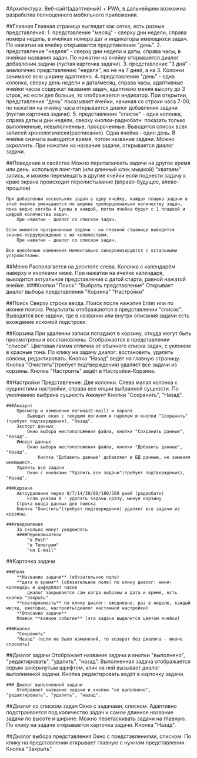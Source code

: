 #Архитектура: Веб-сайт(адаптивный) + PWA, в дальнейшем возможна разработка полноценного мобильного приложения.


##Главная
	Главная страница выглядит как сетка, есть разные представления:
	1. представление "месяц" - сверху дни недели, справа номера недель, в ячейках номера дат и индикаторы имеющихся задач. 
	По нажатии на ячейку открывается представление "день".
	2. представление "неделя" - сверху дни недели и даты, справа часы, в ячейках названия задач. 
	По нажатии на ячейку открывается диалог добавления задачи (пустая карточка задачи).
	3. представление "3 дня" - аналогично представлению "неделя", но не на 7 дней, а на 3. Колонки занимают всю ширину адаптивно.
	4. представление "день" - одна колонка, сверху день недели и дата/месяц, справа часы, адаптивные ячейки часов содержат названия задач, адаптивно меняя высоту до 3 строк, но если дел больше, то отображается индикатор. При открытии, представление "день" показывает ячейки, начиная со строки часа 7-00, по нажатии на ячейку часа открывается диалог добавления задачи (пустая карточка задачи).
	5. представление "список" - одна колонка, справа даты и дни недели, сверху кнопки-радиобатн: показать только выполненные, невыполненные, просроченные. Выводится список всех записей хронологически(расписание). Одна ячейка - один день. В ячейке сначала выводится время, потом название задачи. Можно скроллить. При нажатии на название задачи, открывается диалог задачи.


##Поведение и свойства
	Можно перетаскивать задачи на другое время или день.
		используя лонг-тап (или длинный клик мышкой) "хватаем" запись, и можем перемещать в другие ячейки
			если поднести задачу к краю экрана происходит перелистывание (вправо-будущее, влево-прошлое)

	При добавлении нескольких задач в одну ячейку, каждая плашка задачи в этой ячейке уменьшается по ширине пропорционально количеству задач, пока видно хотябы 4 буквы в каждой, потом ячейка будет с 1 плашкой и цифрой количества задач. 
		При нажатии - диалог со списком задач.
		
	Если имеются просроченные задачи - на главной странице выводится значок-пердупреждение с их количеством.
		При нажатии - диалог со списком задач.
		
	Все внесённые изменения моментально синхронизируются с остальными устройствами.
		
		
##Меню
	Располагается на десктопе слева. Колонка с календарём наверху и кнопками ниже.
		При нажатии на ячейке календаря, выводится актуальное представление с датой старта, равной нажатой ячейке.
	###Кнопки
		"Поиск"
		"Выбрать представление"
			Открывает диалог выбора представления
		"Корзина"
		"Настройки"
	

##Поиск	
	Сверху строка ввода. Поиск после нажатия Enter или по иконке поиска.
	Результаты отображаются в представлении "список".
		Выводятся все задачи, где в названии или внутри описания задачи есть вхождение искомой подстроки.
		
	
##Корзина
	При удалении записи попадают в корзину, откуда могут быть просмотрены и восстановлены.
	Отображается в представлении "список". Цветовая гамма отлична от обычного списка задач, с уклоном в красные тона.
	По клику на задачу диалог: востановить, удалить совсем, редактировать.
	Кнопка "Назад" ведёт на главную страницу.
	Кнопка "Очистить"(требует подтверждения) удаляет все задачи из корзины.
	Кнопка "Настроить" ведёт в Настройки-Корзина.
	
	
##Настройки
	Представление: 
		Две колонки. Слева малая колонка с сущностями настройки, справа все опции выбранной сущности. 
			По умолчанию выбрана сущность Аккаунт
		Кнопки "Сохранить", "Назад".
		
	###Аккаунт
		Просмотр и изменение логина(E-mail) и пароля
			Выводит окно с текущим логином и паролем и кнопки "Сохранить"(требует подтверждения), "Назад".
		Экспорт данных
			Окно выбора местоположения файла, кнопки "Сохранить данные", "Назад".
		Импорт данных
			Окно выбора местоположения файла, кнопки "Добавить данные", "Назад".
				Кнопка "Добавить данные" добавляет в БД данные, не заменяя имеющиеся.
		Удалить все задачи
			Окно с кнопками "Удалить все задачи"(требует подтверждения), "Назад".
	
	###Корзина
		Автоудаление через 0/7/14/30/90/180/360 дней (радиобатн)
			Если указан 0 - удалять задачи сразу, минуя корзину
		Строка ввода данных для поиска
		Кнопка "Очистить"(требует подтверждения) удаляет все задачи из корзины.
		
	###Уведомления
		За сколько минут уведомлять
		####Переключатели
			"в Push"
			"в Телеграм"
			"на E-mail"
		
		
##Карточка задачи
	
	###Поля
		**Название задачи** (обязательное поле)
		**дата и время** (обязательное поле) по клику диалог: мини-календарь и циферблат часов
			диалог закрывается сам когда выбраны и дата и время, есть кнопка "Закрыть"
		**повторяемость** по клику диалог: ежедневно, раз в неделю, каждый месяц, ежегодно, настроить(диалог кастомной настройки)
		**Описание задачи**
		Флажок **важное событие** (эта задача выделится цветом ячейки)
		
	###Кнопки
		"Сохранить"
		"Назад" (если не было изменений, то возврат без диалога - иначе спросить)
		
		
##Диалог задачи
	Отображает название задачи и кнопки "выполнено", "редактировать", "удалить", "назад".
	Выполненная задача отображается серым зачёркнутым шрифтом, клик на ней вызывает диалог выполненной задачи.
	Кнопка редактировать ведёт в карточку задачи.
	
	### Диалог выполненной задачи
		Отображает название задачи и кнопки "не выполнено", "редактировать", "удалить", "назад".
	


##Диалог со списком задач
	Окно с задачами, списком. Адаптивно подстраивается под количество задач и самое длинное название задачи по высоте и ширине.
	Можно перетаскивать задачи на главную. По клику на задаче открывается карточка задачи.
	Кнопка "Назад".
	
	
##Диалог выбора представления
	Окно с представлениями, списком. По клику на представлении открывает главную с нужном представлении.
	Кнопка "Закрыть".

	
